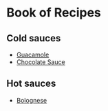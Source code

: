 # Book of Recipes

## Cold sauces
* [Guacamole](guacamole.md)
* [Chocolate Sauce](chocolate_sauce.md)

## Hot sauces
* [Bolognese](bolognese.md)
